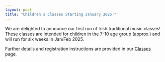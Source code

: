```yaml
---
layout: post
title: "Children's Classes Starting January 2025!"
---
```


We are delighted to announce our first run of Irish traditional music classes!
These classes are intended for children in the 7-10 age group (approx.) and will run for six weeks in Jan/Feb 2025.

Further details and registration instructions are provided in our [Classes](../../../classes.html) page.
